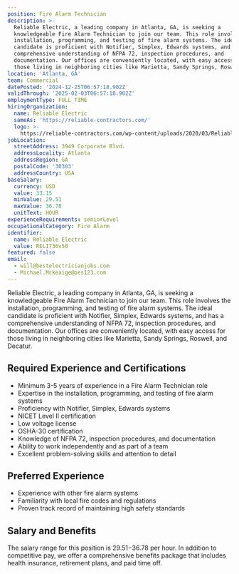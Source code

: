 ```yaml
---
position: Fire Alarm Technician
description: >-
  Reliable Electric, a leading company in Atlanta, GA, is seeking a
  knowledgeable Fire Alarm Technician to join our team. This role involves the
  installation, programming, and testing of fire alarm systems. The ideal
  candidate is proficient with Notifier, Simplex, Edwards systems, and has a
  comprehensive understanding of NFPA 72, inspection procedures, and
  documentation. Our offices are conveniently located, with easy access for
  those living in neighboring cities like Marietta, Sandy Springs, Rosw...
location: 'Atlanta, GA'
team: Commercial
datePosted: '2024-12-25T06:57:18.902Z'
validThrough: '2025-02-03T06:57:18.902Z'
employmentType: FULL_TIME
hiringOrganization:
  name: Reliable Electric
  sameAs: 'https://reliable-contractors.com/'
  logo: >-
    https://reliable-contractors.com/wp-content/uploads/2020/03/Reliable-Electric-Logo.jpg
jobLocation:
  streetAddress: 3949 Corporate Blvd.
  addressLocality: Atlanta
  addressRegion: GA
  postalCode: '30303'
  addressCountry: USA
baseSalary:
  currency: USD
  value: 33.15
  minValue: 29.51
  maxValue: 36.78
  unitText: HOUR
experienceRequirements: seniorLevel
occupationalCategory: Fire Alarm
identifier:
  name: Reliable Electric
  value: RELI736v50
featured: false
email:
  - will@bestelectricianjobs.com
  - Michael.Mckeaige@pes123.com
---
```




Reliable Electric, a leading company in Atlanta, GA, is seeking a knowledgeable Fire Alarm Technician to join our team. This role involves the installation, programming, and testing of fire alarm systems. The ideal candidate is proficient with Notifier, Simplex, Edwards systems, and has a comprehensive understanding of NFPA 72, inspection procedures, and documentation. Our offices are conveniently located, with easy access for those living in neighboring cities like Marietta, Sandy Springs, Roswell, and Decatur.

## Required Experience and Certifications

- Minimum 3-5 years of experience in a Fire Alarm Technician role
- Expertise in the installation, programming, and testing of fire alarm systems
- Proficiency with Notifier, Simplex, Edwards systems
- NICET Level II certification
- Low voltage license
- OSHA-30 certification
- Knowledge of NFPA 72, inspection procedures, and documentation
- Ability to work independently and as part of a team
- Excellent problem-solving skills and attention to detail

## Preferred Experience

- Experience with other fire alarm systems
- Familiarity with local fire codes and regulations
- Proven track record of maintaining high safety standards

## Salary and Benefits

The salary range for this position is $29.51-$36.78 per hour. In addition to competitive pay, we offer a comprehensive benefits package that includes health insurance, retirement plans, and paid time off.